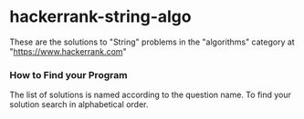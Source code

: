 # hackerrank-string-algo
These are the solutions to "String" problems in the "algorithms" category at "https://www.hackerrank.com"
### How to Find your Program
The list of solutions is named according to the question name. To find your solution search in alphabetical order.
